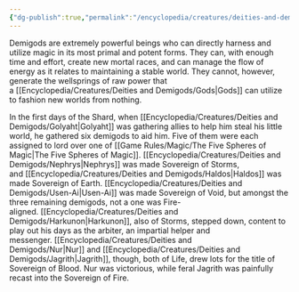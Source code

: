 ```yaml
---
{"dg-publish":true,"permalink":"/encyclopedia/creatures/deities-and-demigods/demigods/"}
---
```


Demigods are extremely powerful beings who can directly harness and utilize magic in its most primal and potent forms. They can, with enough time and effort, create new mortal races, and can manage the flow of energy as it relates to maintaining a stable world. They cannot, however, generate the wellsprings of raw power that a [[Encyclopedia/Creatures/Deities and Demigods/Gods\|Gods]] can utilize to fashion new worlds from nothing.

In the first days of the Shard, when [[Encyclopedia/Creatures/Deities and Demigods/Golyaht\|Golyaht]] was gathering allies to help him steal his little world, he gathered six demigods to aid him. Five of them were each assigned to lord over one of [[Game Rules/Magic/The Five Spheres of Magic\|The Five Spheres of Magic]]. [[Encyclopedia/Creatures/Deities and Demigods/Nephrys\|Nephrys]] was made Sovereign of Storms, and [[Encyclopedia/Creatures/Deities and Demigods/Haldos\|Haldos]] was made Sovereign of Earth. [[Encyclopedia/Creatures/Deities and Demigods/Usen-Ai\|Usen-Ai]] was made Sovereign of Void, but amongst the three remaining demigods, not a one was Fire-aligned. [[Encyclopedia/Creatures/Deities and Demigods/Harkunon\|Harkunon]], also of Storms, stepped down, content to play out his days as the arbiter, an impartial helper and messenger. [[Encyclopedia/Creatures/Deities and Demigods/Nur\|Nur]] and [[Encyclopedia/Creatures/Deities and Demigods/Jagrith\|Jagrith]], though, both of Life, drew lots for the title of Sovereign of Blood. Nur was victorious, while feral Jagrith was painfully recast into the Sovereign of Fire. 